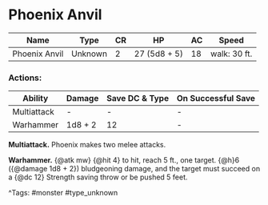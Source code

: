 # Phoenix Anvil

| Name | Type | CR | HP | AC | Speed |
|------|------|----|----|----|-------|
| Phoenix Anvil | Unknown | 2 | 27 (5d8 + 5) | 18 | walk: 30 ft. |

### Actions:

| Ability | Damage | Save DC & Type | On Successful Save |
|---------|--------|----------------|--------------------|
| Multiattack | - | - | - |
| Warhammer | 1d8 + 2 | 12 | - |


**Multiattack.** Phoenix makes two melee attacks.

**Warhammer.** {@atk mw} {@hit 4} to hit, reach 5 ft., one target. {@h}6 ({@damage 1d8 + 2}) bludgeoning damage, and the target must succeed on a {@dc 12} Strength saving throw or be pushed 5 feet.

^Tags: #monster #type_unknown